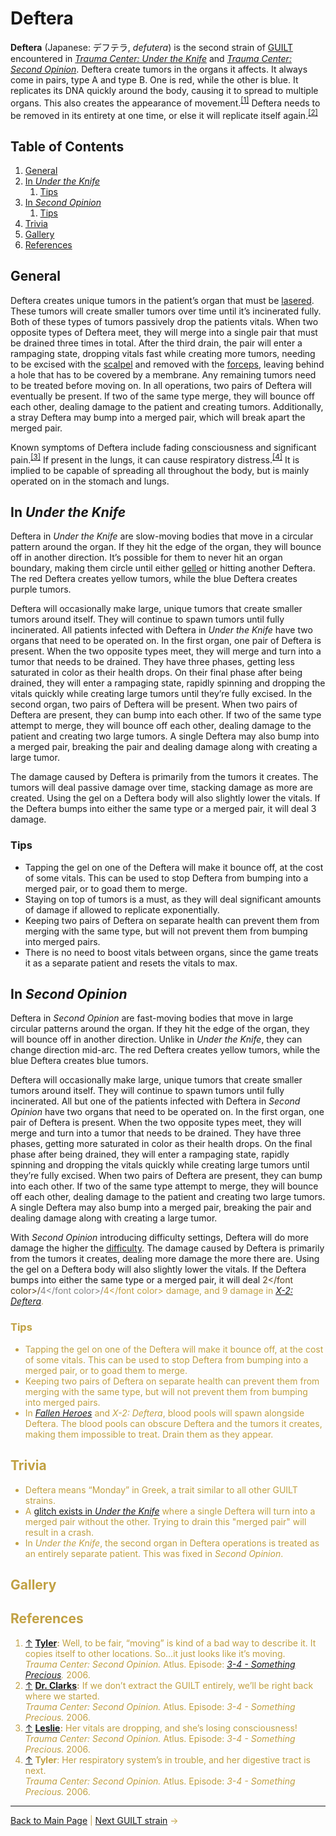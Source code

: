 # Deftera
**Deftera** (Japanese: デフテラ, *defutera*) is the second strain of [GUILT](GUILT.md) encountered in *[Trauma Center: Under the Knife](../../games/utk/UTK.md)* and *[Trauma Center: Second Opinion](../../games/so/SO.md)*. Deftera create tumors in the organs it affects. It always come in pairs, type A and type B. One is red, while the other is blue. It replicates its DNA quickly around the body, causing it to spread to multiple organs. This also creates the appearance of movement.<sup><a id="cite_ref_1"></a>[[1]](#cite_note-1)</sup> Deftera needs to be removed in its entirety at one time, or else it will replicate itself again.<sup><a id="cite_ref_2"></a>[[2]](#cite_note-2)</sup> 

## Table of Contents
1. [General](#General)
2. [In *Under the Knife*](#In_Under_the_Knife)
	1. [Tips](#Tips_UTK)
3. [In *Second Opinion*](#In_Second_Opinion)
	1. [Tips](#Tips_SO)
4. [Trivia](#Trivia)
5. [Gallery](#Gallery)
6. [References](#References)

## General
Deftera creates unique tumors in the patient’s organ that must be [lasered](../../general/tools/Laser.md). These tumors will create smaller tumors over time until it’s incinerated fully. Both of these types of tumors passively drop the patients vitals. When two opposite types of Deftera meet, they will merge into a single pair that must be drained three times in total. After the third drain, the pair will enter a rampaging state, dropping vitals fast while creating more tumors, needing to be excised with the [scalpel](../../general/tools/Scalpel.md) and removed with the [forceps](../../general/tools/Forceps.md), leaving behind a hole that has to be covered by a membrane. Any remaining tumors need to be treated before moving on.
In all operations, two pairs of Deftera will eventually be present. If two of the same type merge, they will bounce off each other, dealing damage to the patient and creating tumors. Additionally, a stray Deftera may bump into a merged pair, which will break apart the merged pair.

Known symptoms of Deftera include fading consciousness and significant pain.<sup><a id="cite_ref_3"></a>[[3]](#cite_note-3)</sup> If present in the lungs, it can cause respiratory distress.<sup><a id="cite_ref_4"></a>[[4]](#cite_note-4)</sup> It is implied to be capable of spreading all throughout the body, but is mainly operated on in the stomach and lungs.

## <a id="In_Under_the_Knife"></a>In *Under the Knife*
Deftera in *Under the Knife* are slow-moving bodies that move in a circular pattern around the organ. If they hit the edge of the organ, they will bounce off in another direction. It’s possible for them to never hit an organ boundary, making them circle until either [gelled](../../general/tools/Antibiotic_Gel.md) or hitting another Deftera. The red Deftera creates yellow tumors, while the blue Deftera creates purple tumors.

Deftera will occasionally make large, unique tumors that create smaller tumors around itself. They will continue to spawn tumors until fully incinerated. All patients infected with Deftera in *Under the Knife* have two organs that need to be operated on. In the first organ, one pair of Deftera is present. When the two opposite types meet, they will merge and turn into a tumor that needs to be drained. They have three phases, getting less saturated in color as their health drops. On their final phase after being drained, they will enter a rampaging state, rapidly spinning and dropping the vitals quickly while creating large tumors until they’re fully excised.
In the second organ, two pairs of Deftera will be present. When two pairs of Deftera are present, they can bump into each other. If two of the same type attempt to merge, they will bounce off each other, dealing damage to the patient and creating two large tumors. A single Deftera may also bump into a merged pair, breaking the pair and dealing damage along with creating a large tumor.

The damage caused by Deftera is primarily from the tumors it creates. The tumors will deal passive damage over time, stacking damage as more are created. Using the gel on a Deftera body will also slightly lower the vitals. If the Deftera bumps into either the same type or a merged pair, it will deal 3 damage. 

### <a id="Tips_UTK"></a>Tips
- Tapping the gel on one of the Deftera will make it bounce off, at the cost of some vitals. This can be used to stop Deftera from bumping into a merged pair, or to goad them to merge.
- Staying on top of tumors is a must, as they will deal significant amounts of damage if allowed to replicate exponentially.
- Keeping two pairs of Deftera on separate health can prevent them from merging with the same type, but will not prevent them from bumping into merged pairs.
- There is no need to boost vitals between organs, since the game treats it as a separate patient and resets the vitals to max.

<!-- operation table goes here when we figure out how to split cells. technically, deftera doesnt need split cells, but i feel its best to wait for the other tables for consistency's sake. -->

## <a id="In_Second_Opinion"></a>In *Second Opinion*
Deftera in *Second Opinion* are fast-moving bodies that move in large circular patterns around the organ. If they hit the edge of the organ, they will bounce off in another direction. Unlike in *Under the Knife*, they can change direction mid-arc. The red Deftera creates yellow tumors, while the blue Deftera creates blue tumors.

Deftera will occasionally make large, unique tumors that create smaller tumors around itself. They will continue to spawn tumors until fully incinerated. All but one of the patients infected with Deftera in *Second Opinion* have two organs that need to be operated on. In the first organ, one pair of Deftera is present. When the two opposite types meet, they will merge and turn into a tumor that needs to be drained. They have three phases, getting more saturated in color as their health drops. On the final phase after being drained, they will enter a rampaging state, rapidly spinning and dropping the vitals quickly while creating large tumors until they’re fully excised.
When two pairs of Deftera are present, they can bump into each other. If two of the same type attempt to merge, they will bounce off each other, dealing damage to the patient and creating two large tumors. A single Deftera may also bump into a merged pair, breaking the pair and dealing damage along with creating a large tumor.

With *Second Opinion* introducing difficulty settings, Deftera will do more damage the higher the [difficulty](../../general/mechanics/Difficulty.md). The damage caused by Deftera is primarily from the tumors it creates, dealing more damage the more there are. Using the gel on a Deftera body will also slightly lower the vitals. If the Deftera bumps into either the same type or a merged pair, it will deal <font color="#584219">2</font color>/<font color="#848484">4</font color>/<font color="#C1A143">4</font color> damage, and 9 damage in [*X-2: Deftera*](../../games/so/episodes/X_2.md).

### <a id="Tips_SO"></a>Tips
- Tapping the gel on one of the Deftera will make it bounce off, at the cost of some vitals. This can be used to stop Deftera from bumping into a merged pair, or to goad them to merge.
- Keeping two pairs of Deftera on separate health can prevent them from merging with the same type, but will not prevent them from bumping into merged pairs.
- In [*Fallen Heroes*](../../games/so/episodes/6_7.md) and *X-2: Deftera*, blood pools will spawn alongside Deftera. The blood pools can obscure Deftera and the tumors it creates, making them impossible to treat. Drain them as they appear.

<!-- operation table goes here eventually -->

## <a id="Trivia"></a>Trivia
- Deftera means “Monday” in Greek, a trait similar to all other GUILT strains.
- A [glitch exists in *Under the Knife*](../../games/utk/game/Glitches_in_Under_the_Knife.md) where a single Deftera will turn into a merged pair without the other. Trying to drain this "merged pair" will result in a crash.
- In *Under the Knife*, the second organ in Deftera operations is treated as an entirely separate patient. This was fixed in *Second Opinion*.

## <a id="Gallery"></a>Gallery

## <a id="References"></a>References
1. <a id="cite_note-1"></a> [↑](#cite_ref_1) **[Tyler](../../games/so/characters/Tyler_Chase.md):** Well, to be fair, “moving” is kind of a bad way to describe it. It copies itself to other locations. So…it just looks like it’s moving. <br>
*Trauma Center: Second Opinion.* Atlus. Episode: *[3-4 - Something Precious](../../games/so/episodes/3_4.md).* 2006. <br>
2. <a id="cite_note-2"></a> [↑](#cite_ref_2) **[Dr. Clarks](../../games/so/characters/Stephen_Clarks.md):** If we don’t extract the GUILT entirely, we’ll be right back where we started. <br>
*Trauma Center: Second Opinion.* Atlus. Episode: *3-4 - Something Precious.* 2006. <br>
3. <a id="cite_note-3"></a> [↑](#cite_ref_3) **[Leslie](../../games/so/characters/Leslie_Sears.md):** Her vitals are dropping, and she’s losing consciousness! <br>
*Trauma Center: Second Opinion.* Atlus. Episode: *3-4 - Something Precious.* 2006. <br>
4.  <a id="cite_note-4"></a> [↑](#cite_ref_4) **Tyler**: Her respiratory system’s in trouble, and her digestive tract is next. <br>
*Trauma Center: Second Opinion.* Atlus. Episode: *3-4 - Something Precious.* 2006. <br>

---

[Back to Main Page](/tc-wiki) | [Next GUILT strain](Triti.md) →